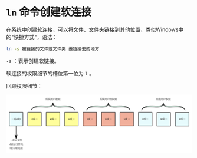 # `ln` 命令创建软连接

在系统中创建软连接，可以将文件、文件夹链接到其他位置，类似Windows中的"快捷方式"，语法：

```bash
ln -s 被链接的文件或文件夹 要链接去的地方
```

`-s` ：表示创建软链接。

软连接的权限细节的槽位第一位为 `l` 。

回顾权限细节：

![](../Linux用户和权限/权限细节.svg)